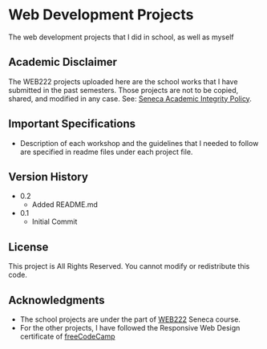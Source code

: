 # Web Development Projects
The web development projects that I did in school, as well as myself

## Academic Disclaimer

The WEB222 projects uploaded here are the school works that I have submitted in the past semesters. Those projects are not to be copied, shared, and modified in any case.
See: [Seneca Academic Integrity Policy](https://www.senecacollege.ca/about/policies/academic-integrity-policy.html).

## Important Specifications

* Description of each workshop and the guidelines that I needed to follow are specified in readme files under each project file.

## Version History

* 0.2
    * Added README.md
* 0.1
    * Initial Commit

## License

This project is All Rights Reserved. You cannot modify or redistribute this code.

## Acknowledgments

* The school projects are under the part of [WEB222](https://web222.ca) Seneca course.
* For the other projects, I have followed the Responsive Web Design certificate of [freeCodeCamp](https://www.freecodecamp.org)
